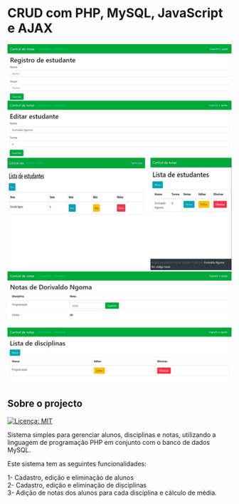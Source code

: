 # CRUD com PHP, MySQL, JavaScript e AJAX
![Capa](img/capa2.jpg)
![Capa](img/capa1.jpg)
![Capa](img/capa3.jpg)
## Sobre o projecto
[![Licença: MIT](https://img.shields.io/badge/License-MIT-green.svg)](https://github.com/dorivaldongoma/SistemaDeControleDeNotasDeAlunosPHP/blob/main/LICENSE)

Sistema simples para gerenciar alunos, disciplinas e notas, utilizando a linguagem de programação PHP em conjunto com o banco de dados MySQL.

Este sistema tem as seguintes funcionalidades:

1- Cadastro, edição e eliminação de alunos<br>
2- Cadastro, edição e eliminação de disciplinas<br>
3- Adição de notas dos alunos para cada disciplina e cálculo de média.
